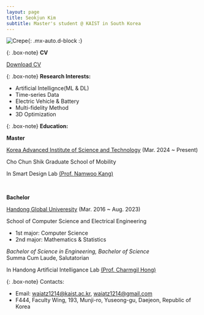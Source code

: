 ```yaml
---
layout: page
title: Seokjun Kim
subtitle: Master's student @ KAIST in South Korea
---
```


![Crepe](https://withalliam.github.io/assets/img/seokjun.jpg){: .mx-auto.d-block :}  

{: .box-note}
**CV**

[Download CV](https://withalliam.github.io/assets/CV.pdf)

{: .box-note}
**Research Interests:**

- Artificial Intellignce(ML & DL)
- Time-series Data
- Electric Vehicle & Battery
- Multi-fidelity Method
- 3D Optimization

{: .box-note}
**Education:**


**Master**

[Korea Advanced Institute of Science and Technology](https://www.kaist.ac.kr/) (Mar. 2024 ~ Present)

Cho Chun Shik Graduate School of Mobility 

In Smart Design Lab [(Prof. Namwoo Kang)](https://www.smartdesignlab.org/)

<br>

**Bachelor**

[Handong Global Univeresity](https://www.handong.edu/) (Mar. 2016 ~ Aug. 2023)

School of Computer Science and Electrical Engineering
 - 1st major: Computer Science  
 - 2nd major: Mathematics & Statistics

_Bachelor of Science in Engineering, Bachelor of Science_  
Summa Cum Laude, Salutatorian

In Handong Artificial Intelligance Lab [(Prof. Charmgil Hong)](https://www.linkedin.com/in/charmgil/)

{: .box-note}
Contacts:

- Email: waiatz1214@kaist.ac.kr, waiatz1214@gmail.com
- F444, Faculty Wing, 193, Munji-ro, Yuseong-gu, Daejeon, Republic of Korea